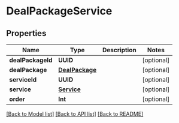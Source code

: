 # DealPackageService

## Properties
Name | Type | Description | Notes
------------ | ------------- | ------------- | -------------
**dealPackageId** | **UUID** |  | [optional] 
**dealPackage** | [**DealPackage**](DealPackage.md) |  | [optional] 
**serviceId** | **UUID** |  | [optional] 
**service** | [**Service**](Service.md) |  | [optional] 
**order** | **Int** |  | [optional] 

[[Back to Model list]](../README.md#documentation-for-models) [[Back to API list]](../README.md#documentation-for-api-endpoints) [[Back to README]](../README.md)



